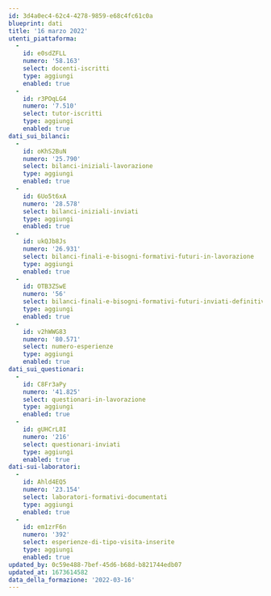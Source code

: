 ```yaml
---
id: 3d4a0ec4-62c4-4278-9859-e68c4fc61c0a
blueprint: dati
title: '16 marzo 2022'
utenti_piattaforma:
  -
    id: e0sdZFLL
    numero: '58.163'
    select: docenti-iscritti
    type: aggiungi
    enabled: true
  -
    id: r3POqLG4
    numero: '7.510'
    select: tutor-iscritti
    type: aggiungi
    enabled: true
dati_sui_bilanci:
  -
    id: oKhS2BuN
    numero: '25.790'
    select: bilanci-iniziali-lavorazione
    type: aggiungi
    enabled: true
  -
    id: 6Uo5t6xA
    numero: '28.578'
    select: bilanci-iniziali-inviati
    type: aggiungi
    enabled: true
  -
    id: ukQJb8Js
    numero: '26.931'
    select: bilanci-finali-e-bisogni-formativi-futuri-in-lavorazione
    type: aggiungi
    enabled: true
  -
    id: OTB3ZSwE
    numero: '56'
    select: bilanci-finali-e-bisogni-formativi-futuri-inviati-definitivamente
    type: aggiungi
    enabled: true
  -
    id: v2hWWG83
    numero: '80.571'
    select: numero-esperienze
    type: aggiungi
    enabled: true
dati_sui_questionari:
  -
    id: C8Fr3aPy
    numero: '41.825'
    select: questionari-in-lavorazione
    type: aggiungi
    enabled: true
  -
    id: gUHCrL8I
    numero: '216'
    select: questionari-inviati
    type: aggiungi
    enabled: true
dati-sui-laboratori:
  -
    id: Ahld4EQ5
    numero: '23.154'
    select: laboratori-formativi-documentati
    type: aggiungi
    enabled: true
  -
    id: em1zrF6n
    numero: '392'
    select: esperienze-di-tipo-visita-inserite
    type: aggiungi
    enabled: true
updated_by: 0c59e488-7bef-45d6-b68d-b821744edb07
updated_at: 1673614582
data_della_formazione: '2022-03-16'
---
```

